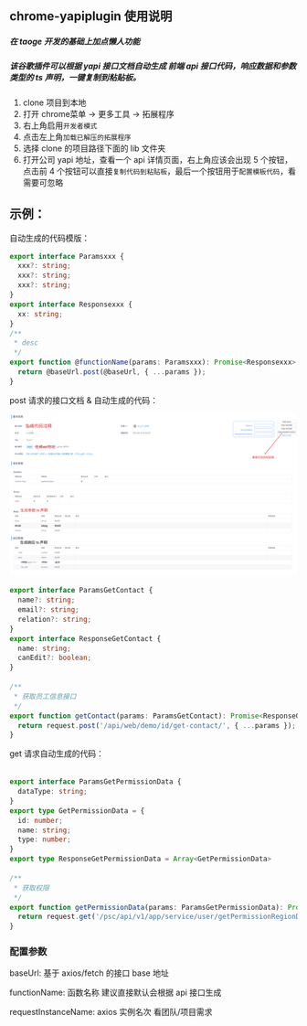 ## chrome-yapiplugin 使用说明
##### 在 taoge 开发的基础上加点懒人功能

##### 该谷歌插件可以根据 yapi 接口文档自动生成 前端 api 接口代码，响应数据和参数类型的 ts 声明，一键复制到粘贴板。

1. clone 项目到本地
2. 打开 chrome菜单 -> 更多工具 -> 拓展程序
3. 右上角启用`开发者模式`
4. 点击左上角`加载已解压的拓展程序`
5. 选择 clone 的项目路径下面的 lib 文件夹
6. 打开公司 yapi 地址，查看一个 api 详情页面，右上角应该会出现 5 个按钮，点击前 4 个按钮可以直接`复制代码到粘贴板`，最后一个按钮用于`配置模板代码`，看需要可忽略

## 示例：

自动生成的代码模版：
```ts
export interface Paramsxxx {
  xxx?: string;
  xxx?: string;
  xxx?: string;
}
export interface Responsexxx {
  xx: string;
}
/**
 * desc
 */
export function @functionName(params: Paramsxxx): Promise<Responsexxx> {
  return @baseUrl.post(@baseUrl, { ...params });
}

```

post 请求的接口文档 & 自动生成的代码：

![alt 属性文本](./src/img/demo.png)

```ts
export interface ParamsGetContact {
  name?: string;
  email?: string;
  relation?: string;
}
export interface ResponseGetContact {
  name: string;
  canEdit?: boolean;
}
    
/**
 * 获取员工信息接口
 */
export function getContact(params: ParamsGetContact): Promise<ResponseGetContact> {
  return request.post('/api/web/demo/id/get-contact/', { ...params });
}
```

get 请求自动生成的代码：

```ts
  
export interface ParamsGetPermissionData {
  dataType: string;
}
export type GetPermissionData = {
  id: number;
  name: string;
  type: number;
}
export type ResponseGetPermissionData = Array<GetPermissionData>
    
/**
 * 获取权限
 */
export function getPermissionData(params: ParamsGetPermissionData): Promise<ResponseGetPermissionData> {
  return request.get('/psc/api/v1/app/service/user/getPermissionRegionData', { params });
}
```

### 配置参数

baseUrl: 基于 axios/fetch 的接口 base 地址

functionName: 函数名称 建议直接默认会根据 api 接口生成

requestInstanceName: axios 实例名次 看团队/项目需求
